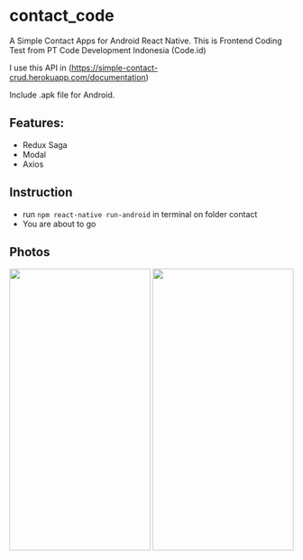 # contact_code

A Simple Contact Apps for Android React Native.
This is Frontend Coding Test from PT Code Development Indonesia (Code.id)

I use this API in (https://simple-contact-crud.herokuapp.com/documentation)

Include .apk file for Android.

## Features:

  * Redux Saga
  * Modal
  * Axios

## Instruction

  * run ```npm react-native run-android``` in terminal on folder contact
  * You are about to go

## Photos

<img src="https://1.bp.blogspot.com/-Kq_CBWeh1nc/YEmVDUujncI/AAAAAAAABis/G5B3pLPgqAEy2bBFjeiVhGupa-z78UN7wCLcBGAsYHQ/s2048/contact_one.jpg" width="250" height="500">

<img src="https://1.bp.blogspot.com/-yYdDK6fphUk/YEmVDvW6ZiI/AAAAAAAABiw/gGFIpAmJz8MKnYpLL0pNGq_nlx6x1bvKwCLcBGAsYHQ/s2048/contact_two.jpg" width="250" height="500">
